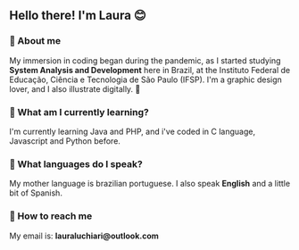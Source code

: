 <h2> Hello there! I'm Laura 😊 </h2>

<h3> 💬 About me </h3>
<p> My immersion in coding began during the pandemic, as I started studying <b>System Analysis and Development</b> here in Brazil, at the Instituto Federal de Educação, Ciência e Tecnologia de São Paulo (IFSP). I'm a graphic design lover, and I also illustrate digitally. 💌 </p>

<h3> 📕 What am I currently learning? </h3>
<p> I'm currently learning Java and PHP, and i've coded in C language, Javascript and Python before.</p>

<h3> 🍒 What languages do I speak? </h3>
<p> My mother language is brazilian portuguese. I also speak <b>English</b> and a little bit of Spanish. </p>

<h3> 📩 How to reach me </h3>
<p> My email is:
  <b>lauraluchiari@outlook.com</b> </p>
<!--
**lauraluch/lauraluch** is a ✨ _special_ ✨ repository because its `README.md` (this file) appears on your GitHub profile.

Here are some ideas to get you started:

- 🔭 I’m currently working on ...
- 🌱 I’m currently learning ...
- 👯 I’m looking to collaborate on ...
- 🤔 I’m looking for help with ...
- 💬 Ask me about ...
- 📫 How to reach me: ...
- 😄 Pronouns: ...
- ⚡ Fun fact: ...
-->
